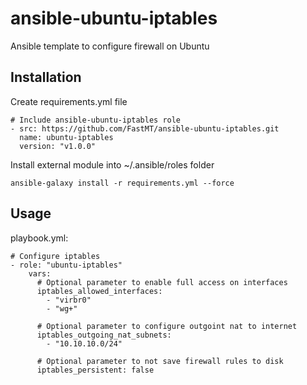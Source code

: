 # ansible-ubuntu-iptables
Ansible template to configure firewall on Ubuntu

## Installation

Create requirements.yml file

```
# Include ansible-ubuntu-iptables role
- src: https://github.com/FastMT/ansible-ubuntu-iptables.git
  name: ubuntu-iptables
  version: "v1.0.0"
```

Install external module into ~/.ansible/roles folder

```
ansible-galaxy install -r requirements.yml --force
```

## Usage

playbook.yml:

```
# Configure iptables
- role: "ubuntu-iptables"
    vars:    
      # Optional parameter to enable full access on interfaces
      iptables_allowed_interfaces:
        - "virbr0"
        - "wg+"
    
      # Optional parameter to configure outgoint nat to internet
      iptables_outgoing_nat_subnets:
        - "10.10.10.0/24"

      # Optional parameter to not save firewall rules to disk
      iptables_persistent: false
```        